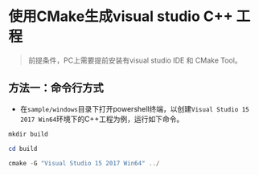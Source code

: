 # 使用CMake生成visual studio C++ 工程
> 前提条件，PC上需要提前安装有visual studio IDE 和 CMake Tool。

## 方法一：命令行方式
- 在`sample/windows`目录下打开powershell终端，以创建`Visual Studio 15 2017 Win64`环境下的C++工程为例，运行如下命令。
```ps1
mkdir build

cd build

cmake -G "Visual Studio 15 2017 Win64" ../
```